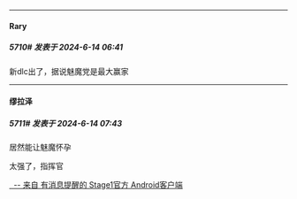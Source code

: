 ﻿
*****

####  Rary  
##### 5710#       发表于 2024-6-14 06:41

新dlc出了，据说魅魔党是最大赢家


*****

####  缪拉泽  
##### 5711#       发表于 2024-6-14 07:43

居然能让魅魔怀孕

太强了，指挥官

[  -- 来自 有消息提醒的 Stage1官方 Android客户端](https://www.coolapk.com/apk/140634)

